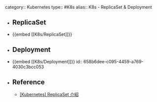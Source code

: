 category:: Kubernetes
type:: #K8s
alias:: K8s - ReplicaSet & Deployment

- ## ReplicaSet
- {{embed [[K8s/ReplicaSet]]}}
- ## Deployment
- {{embed [[K8s/Deployment]]}}
  id:: 658b6dee-c095-4459-a769-4030c3bcc053
- ## Reference
	- [[Kubernetes] ReplicaSet 介紹](https://godleon.github.io/blog/Kubernetes/k8s-ReplicaSet-Overview/)